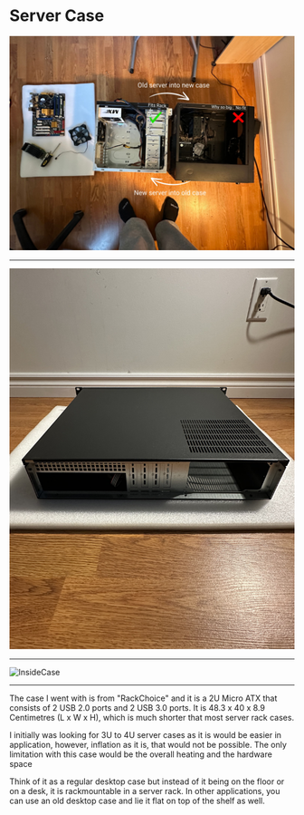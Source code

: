 # Server Case 

![FrontCase](/IMAGES/Case.jpg)
<br> 
<hr> 

![BackCase](/IMAGES/Back.jpg)
<br>
<hr>

![InsideCase](/IMAGES/Inside.jpg)
<br>
<hr> 

The case I went with is from "RackChoice" and it is a 2U Micro ATX that consists of 2 USB 2.0 ports and 2 USB 3.0 ports. ‎It is 48.3 x 40 x 8.9 Centimetres (L x W x H), which is much shorter that most server rack cases. 

I initially was looking for 3U to 4U server cases as it is would be easier in application, however, inflation as it is, that would not be possible. The only limitation with this case would be the overall heating and the hardware space 

Think of it as a regular desktop case but instead of it being on the floor or on a desk, it is rackmountable in a server rack. In other applications, you can use an old desktop case and lie it flat on top of the shelf as well. 


